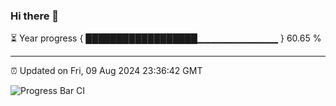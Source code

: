 ### Hi there 👋

⏳ Year progress { ██████████████████▁▁▁▁▁▁▁▁▁▁▁▁ } 60.65 %

---

⏰ Updated on Fri, 09 Aug 2024 23:36:42 GMT

![Progress Bar CI](https://github.com/IshwaranRudhara/GIT-ACTION/workflows/Progress%20Bar%20CI/badge.svg)
